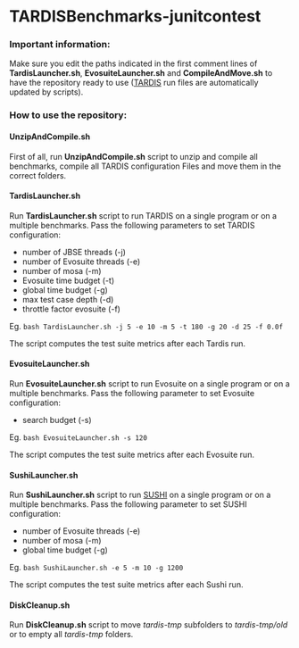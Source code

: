 # TARDISBenchmarks-junitcontest

### Important information:
Make sure you edit the paths indicated in the first comment lines of **TardisLauncher.sh**, **EvosuiteLauncher.sh** and **CompileAndMove.sh** to have the repository ready to use ([TARDIS](https://github.com/pietrobraione/tardis) run files are automatically updated by scripts).


### How to use the repository:
#### UnzipAndCompile.sh
First of all, run **UnzipAndCompile.sh** script to unzip and compile all benchmarks, compile all TARDIS configuration Files and move them in the correct folders.

#### TardisLauncher.sh
Run **TardisLauncher.sh** script to run TARDIS on a single program or on a multiple benchmarks. Pass the following parameters to set TARDIS configuration: 
* number of JBSE threads (-j)
* number of Evosuite threads (-e)
* number of mosa (-m)
* Evosuite time budget (-t)
* global time budget (-g)
* max test case depth (-d)
* throttle factor evosuite (-f)

Eg. `bash TardisLauncher.sh -j 5 -e 10 -m 5 -t 180 -g 20 -d 25 -f 0.0f`

The script computes the test suite metrics after each Tardis run.

#### EvosuiteLauncher.sh
Run **EvosuiteLauncher.sh** script to run Evosuite on a single program or on a multiple benchmarks. Pass the following parameter to set Evosuite configuration: 
* search budget (-s)

Eg. `bash EvosuiteLauncher.sh -s 120`

The script computes the test suite metrics after each Evosuite run.

#### SushiLauncher.sh
Run **SushiLauncher.sh** script to run [SUSHI](https://github.com/pietrobraione/sushi) on a single program or on a multiple benchmarks. Pass the following parameter to set SUSHI configuration: 
* number of Evosuite threads (-e)
* number of mosa (-m)
* global time budget (-g)

Eg. `bash SushiLauncher.sh -e 5 -m 10 -g 1200`

The script computes the test suite metrics after each Sushi run.

#### DiskCleanup.sh
Run **DiskCleanup.sh** script to move *tardis-tmp* subfolders to *tardis-tmp/old* or to empty all *tardis-tmp* folders.
